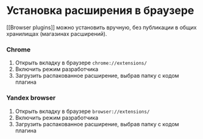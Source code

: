 # Установка расширения в браузере

[[Browser plugins]] можно установить вручную, без публикации в общих хранилищах (магазинах расширений).

### Chrome

1. Открыть вкладку в браузере `chrome://extensions/`
2. Включить режим разработчика
3. Загрузить распакованное расширение, выбрав папку с кодом плагина


### Yandex browser

1. Открыть вкладку в браузере `browser://extensions/`
2. Включить режим разработчика
3. Загрузить распакованное расширение, выбрав папку с кодом плагина